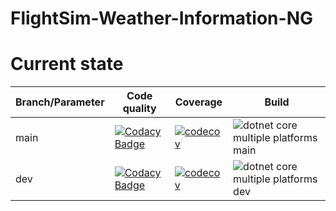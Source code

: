 # FlightSim-Weather-Information-NG

# Current state
| Branch/Parameter  | Code quality  | Coverage   | Build |
|---|---|---|---|
| main | [![Codacy Badge](https://app.codacy.com/project/badge/Grade/304b295fa9034da19916e36c75424efc?branch=main)](https://app.codacy.com/gh/AndrewFlightsim/FlightSim-Weather-Information-NG/dashboard?branch=main)  |[![codecov](https://codecov.io/gh/AndrewFlightsim/FlightSim-Weather-Information-NG/branch/dev/graphs/badge.svg?branch=main)](https://codecov.io/gh/AndrewFlightsim/FlightSim-Weather-Information-NG/branch/main)| ![dotnet core multiple platforms main](https://github.com/AndrewFlightsim/FlightSim-Weather-Information-NG/workflows/.NET.%20Multiple%20platforms/badge.svg?branch=dev)|
| dev  | [![Codacy Badge](https://app.codacy.com/project/badge/Grade/304b295fa9034da19916e36c75424efc?branch=dev)](https://app.codacy.com/gh/AndrewFlightsim/FlightSim-Weather-Information-NG/dashboard?branch=dev)  |  [![codecov](https://codecov.io/gh/AndrewFlightsim/FlightSim-Weather-Information-NG/branch/dev/graphs/badge.svg?branch=dev)](https://codecov.io/gh/AndrewFlightsim/FlightSim-Weather-Information-NG/branch/dev)  | ![dotnet core multiple platforms dev](https://github.com/AndrewFlightsim/FlightSim-Weather-Information-NG/workflows/.NET.%20Multiple%20platforms/badge.svg?branch=dev)|
